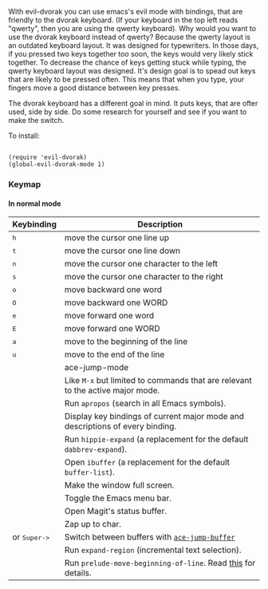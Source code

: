 With evil-dvorak you can use emacs's evil mode with bindings, that are friendly to the dvorak keyboard.  (If your keyboard in the top
left reads "qwerty", then you are using the qwerty keyboard). Why would you want to use the dvorak keyboard instead of qwerty?
Because the qwerty layout is an outdated keyboard layout.  It was designed for typewriters.  In those days, if you pressed two keys
together too soon, the keys would very likely stick together.  To decrease the chance of keys getting stuck while typing, the qwerty
keyboard layout was designed.  It's design goal is to spead out keys that are likely to be pressed often.  This means that when you
type, your fingers move a good distance between key presses.

The dvorak keyboard has a different goal in mind.  It puts keys, that are ofter used, side by side.  Do some research for yourself and
see if you want to make the switch.

To install:

```

(require 'evil-dvorak)
(global-evil-dvorak-mode 1)

```

### Keymap

#### In normal mode

Keybinding         | Description
-------------------|------------------------------------------------------------
<kbd> h </kbd>   | move the cursor one line up
<kbd> t </kbd>     | move the cursor one line down
<kbd> n </kbd>     | move the cursor one character to the left
<kbd> s </kbd>   | move the cursor one character to the right
<kbd> o </kbd>     | move backward one word
<kbd> O </kbd>     | move backward one WORD
<kbd> e </kbd>   | move forward one word
<kbd> E </kbd>   | move forward one WORD
<kbd> a </kbd>   | move to the beginning of the line
<kbd> u </kbd> | move to the end of the line
<kbd> <backspace> </kbd> | ace-jump-mode
<kbd>  </kbd>     | Like `M-x` but limited to commands that are relevant to the active major mode.
<kbd></kbd>   | Run `apropos` (search in all Emacs symbols).
<kbd></kbd> | Display key bindings of current major mode and descriptions of every binding.
<kbd></kbd>     | Run `hippie-expand` (a replacement for the default `dabbrev-expand`).
<kbd></kbd> | Open `ibuffer` (a replacement for the default `buffer-list`).
<kbd></kbd>     | Make the window full screen.
<kbd></kbd>     | Toggle the Emacs menu bar.
<kbd></kbd>   | Open Magit's status buffer.
<kbd></kbd>     | Zap up to char.
<kbd></kbd> or <kbd>Super-></kbd>   | Switch between buffers with [`ace-jump-buffer`](https://github.com/waymondo/ace-jump-buffer)
<kbd></kbd>     | Run `expand-region` (incremental text selection).
<kbd></kbd>     | Run `prelude-move-beginning-of-line`. Read [this](http://emacsredux.com/blog/2013/05/22/smarter-navigation-to-the-beginning-of-a-line/) for details.
